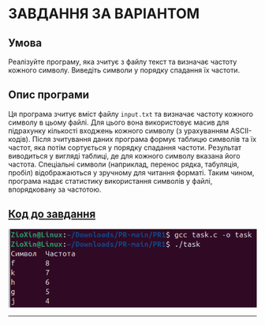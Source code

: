 # ЗАВДАННЯ ЗА ВАРІАНТОМ

## Умова

Реалізуйте програму, яка зчитує з файлу текст та визначає частоту кожного символу. Виведіть символи у порядку спадання їх частоти.

## Опис програми

Ця програма зчитує вміст файлу `input.txt` та визначає частоту кожного символу в цьому файлі. Для цього вона використовує масив для підрахунку кількості входжень кожного символу (з урахуванням ASCII-кодів). Після зчитування даних програма формує таблицю символів та їх частот, яка потім сортується у порядку спадання частоти. Результат виводиться у вигляді таблиці, де для кожного символу вказана його частота. Спеціальні символи (наприклад, перенос рядка, табуляція, пробіл) відображаються у зручному для читання форматі. Таким чином, програма надає статистику використання символів у файлі, впорядковану за частотою.

## [Код до завдання](task.c)

![Зображення](19.png)

---

